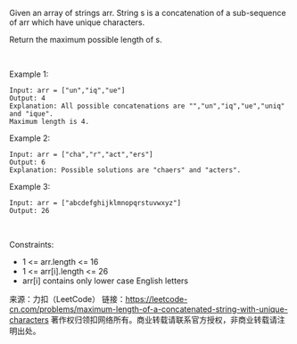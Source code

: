 Given an array of strings arr. String s is a concatenation of a sub-sequence of arr which have unique characters.

Return the maximum possible length of s.

 

Example 1:

    Input: arr = ["un","iq","ue"]
    Output: 4
    Explanation: All possible concatenations are "","un","iq","ue","uniq" and "ique".
    Maximum length is 4.
Example 2:

    Input: arr = ["cha","r","act","ers"]
    Output: 6
    Explanation: Possible solutions are "chaers" and "acters".
Example 3:

    Input: arr = ["abcdefghijklmnopqrstuvwxyz"]
    Output: 26
 

Constraints:

* 1 <= arr.length <= 16
* 1 <= arr[i].length <= 26
* arr[i] contains only lower case English letters

来源：力扣（LeetCode）
链接：https://leetcode-cn.com/problems/maximum-length-of-a-concatenated-string-with-unique-characters
著作权归领扣网络所有。商业转载请联系官方授权，非商业转载请注明出处。
